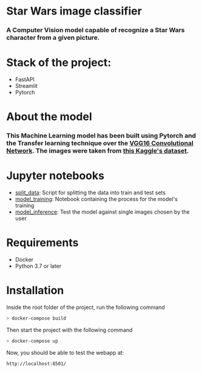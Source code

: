 # Star Wars image classifier

### A Computer Vision model capable of recognize a Star Wars character from a given picture. 

# Stack of the project:
 - FastAPI
 - Streamlit
 - Pytorch

# About the model
### This Machine Learning model has been built using Pytorch and the Transfer learning technique over the [VGG16 Convolutional Network](https://neurohive.io/en/popular-networks/vgg16/). The images were taken from [this Kaggle's dataset](https://www.kaggle.com/mathurinache/star-wars-images/).

# Jupyter notebooks
 - [split_data](notebooks/split_data.ipynb): Script for splitting the data into train and test sets
 - [model_training](notebooks/model_training.ipynb): Notebook containing the process for the model's training
 - [model_inference](notebooks/model_inference.ipynb): Test the model against single images chosen by the user 

# Requirements
 - Docker
 - Python 3.7 or later

# Installation
Inside the root folder of the project, run the following command

```sh
> docker-compose build
```

Then start the project with the following command

```sh
> docker-compose up
```

Now, you should be able to test the webapp at:

```
http://localhost:8501/
```
